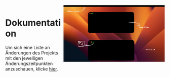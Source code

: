 <!--- To view this file in the right layout, please open https://github.com/TheDesignCraftYT/school-blog/blob/main/documentation/documentation.md -->

<img align="right" src="https://github.com/TheDesignCraftYT/school-blog/blob/main/documentation/layout.png?raw=true" width="320" height="180" alt="Layout Image">

# Dokumentation
Um sich eine Liste an Änderungen des Projekts mit den jeweiligen Änderungszeitpunkten anzuschauen, klicke [hier](https://github.com/TheDesignCraftYT/school-blog/commits).
